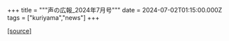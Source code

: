 +++
title = """声の広報_2024年7月号"""
date = 2024-07-02T01:15:00.000Z
tags = ["kuriyama","news"]
+++


[[source]](https://www.town.kuriyama.hokkaido.jp/site/koho/27752.html)
